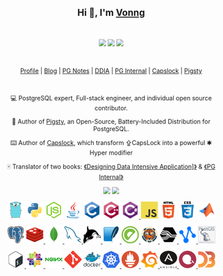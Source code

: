 <div align="center">
  <h2>Hi 👋, I'm <a href="https://vonng.com/en/">Vonng</a></h2>
  <br>
  <p align="center">
    <img src="https://img.shields.io/github/followers/Vonng" />
    <img src="https://img.shields.io/github/stars/Vonng">
    <img src="https://badges.pufler.dev/visits/Vonng/Vonng" />
  </p>
  <br>
  <p align="center">
     <a href="https://vonng.com/"><span>Profile</span></a> |
     <a href="https://vonng.com/cn/"><span>Blog</span></a> | 
     <a href="https://pg.vonng.com"><span>PG Notes</span></a> | 
     <a href="https://ddia.vonng.com"><span>DDIA</span></a> |
     <a href="https://pg-internal.vonng.com"><span>PG Internal</span></a> |
     <a href="http://capslock.vonng.com"><span>Capslock</span></a> |
     <a href="https://pigsty.cc"><span>Pigsty</span></a> 
  </p>
  <br>
  <p>💻 PostgreSQL expert, Full-stack engineer, and individual open source contributor.</p>
  <p>🐘 Author of <a href="https://pigsty.cc">Pigsty</a>, an Open-Source, Battery-Included Distribution for PostgreSQL.</p>
  <p>⌨️ Author of <a href="http://capslock.vonng.com">Capslock</a>, which transform ⇪CapsLock into a powerful ✱ Hyper modifier</p>
  <p>🀄️ Translator of two books: <a href="https://ddia.vonng.com">《Designing Data Intensive Application]》</a> & <a href="https://pg-internal.vonng.com">《PG Internal》</a></p>
  <p>
    <img src="https://github-readme-stats.vercel.app/api?username=Vonng&count_private=true&theme=dark&show_icons=true" height="165" />
    <img src="https://github-readme-stats.vercel.app/api/top-langs/?username=Vonng&theme=dark&show_icons=true" height="165" />
  </p>

  <p align="center">
    <a href="https://golang.org" target="_blank"><img src="img/go-original.svg" alt="go" width="40" height="40"/></a>
    <a href="https://www.python.org" target="_blank"><img src="img/python-original.svg" alt="python" width="40" height="40"/></a>
    <a href="https://nodejs.org" target="_blank"><img src="img/nodejs-original.svg" alt="nodejs" width="40" height="40"/></a>
    <a href="https://www.java.com" target="_blank"><img src="img/java-original.svg" alt="java" width="40" height="40"/></a>
    <a href="https://www.cprogramming.com/" target="_blank"><img src="img/c-original.svg" alt="c" width="40" height="40"/></a>
    <a href="https://isocpp.org/" target="_blank"><img src="img/cplusplus-original.svg" alt="cplusplus" width="40" height="40"/></a>
    <a href="https://docs.microsoft.com/en-us/dotnet/csharp/" target="_blank"><img src="img/csharp-original.svg" alt="csharp" width="40" height="40"/> </a>    
    <a href="https://developer.mozilla.org/en-US/docs/Web/JavaScript" target="_blank"><img src="img/javascript-original.svg" alt="javascript" width="40" height="40"/></a>
    <a href="https://www.w3.org/html/" target="_blank"><img src="img/html5-original-wordmark.svg" alt="html5" width="40" height="40"/></a>
    <a href="https://www.w3schools.com/css/" target="_blank"><img src="img/css3-original-wordmark.svg" alt="css3" width="40" height="40"/></a>    
    <a href="https://www.mathworks.com/products/matlab.html" target="_blank"><img src="img/matlab-original.svg" alt="matlab" width="40" height="40"/> </a>
  </p>

  <p align="center"> 
    <a href="https://www.postgresql.org/" target="_blank"><img src="img/postgresql-original.svg" alt="postgresql" width="40" height="40"/></a>
    <a href="https://redis.io/" target="_blank"><img src="img/redis-original.svg" alt="redis" width="40" height="40"/> </a>
    <a href="https://www.mongodb.com/" target="_blank"><img src="img/mongodb-original.svg" alt="mongodb" width="40" height="40"/> </a>
    <a href="https://www.mysql.com/" target="_blank"><img src="img/mysql-original.svg" alt="mysql" width="40" height="40"/> </a>
    <a href="https://hbase.apache.org/" target="_blank"><img src="img/hbase.svg" alt="hbase" width="40" height="40"/> </a>
    <a href="http://docs.pipelinedb.com/" target="_blank"><img src="img/sqlite.png" alt="pipeline" width="40" height="40"/> </a>
    <a href="https://greenplum.org/" target="_blank"><img src="img/greenplum.png" alt="greenplum" width="40" height="40"/> </a>
    <a href="https://www.timescale.com/" target="_blank"><img src="img/timescale.png" alt="timescale" width="40" height="40"/> </a>
    <a href="https://hbase.apache.org/" target="_blank"><img src="img/pipeline.png" alt="pipeline" width="40" height="40"/> </a>
    <a href="https://www.alibabacloud.com/zh/product/maxcompute" target="_blank"><img src="img/maxcompute.png" alt="maxcompute" width="40" height="40"/> </a>
    <a href="https://postgis.net/" target="_blank"><img src="img/postgis.jpeg" alt="postgis" width="40" height="40"/></a>
  </p>

  <p align="center">
    <a href="https://www.gnu.org/software/bash/" target="_blank"><img src="img/bash-original.svg" alt="bash" width="40" height="40"/> </a>    
    <a href="https://www.linux.org/" target="_blank"><img src="img/centos-original.svg" alt="linux" width="40" height="40"/> </a>
    <a href="https://www.nginx.com" target="_blank"><img src="img/nginx-original.svg" alt="nginx" width="40" height="40"/> </a>
    <a href="https://git-scm.com/" target="_blank"><img src="img/git.svg" alt="git" width="40" height="40"/></a>
    <a href="https://www.docker.com/" target="_blank"><img src="img/docker-original-wordmark.svg" alt="docker" width="40" height="40"/> </a>
    <a href="https://kubernetes.io" target="_blank"><img src="img/kubernetes-original.svg" alt="kubernetes" width="40" height="40"/> </a>
    <a href="https://prometheus.io" target="_blank"><img src="img/prometheus.svg" alt="prometheus" width="40" height="40"/> </a>
    <a href="https://grafana.com/" target="_blank"><img src="img/grafana_icon.svg" alt="grafana" width="40" height="40"/> </a>
    <a href="https://www.ansible.com/" target="_blank"><img src="img/ansible.svg" alt="ansible" width="40" height="40"/> </a>
    <a href="https://echarts.apache.org/" target="_blank"><img src="img/echarts.png" alt="echarts" width="40" height="40"/> </a>
    <a href="https://d3js.org/" target="_blank"><img src="img/d3js-original.svg" alt="d3js" width="40" height="40"/> </a>
  </p>
</div>

